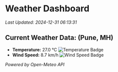 
# Weather Dashboard

_Last Updated: 2024-12-31 06:13:31_

## Current Weather Data: (Pune, MH)
- **Temperature:** 27.0 °C ![Temperature Badge](https://img.shields.io/badge/Temperature-Medium%20Temp-green)
- **Wind Speed:** 8.7 km/h ![Wind Speed Badge](https://img.shields.io/badge/Wind%20Speed-Low%20Wind-blue)

*Powered by Open-Meteo API*
